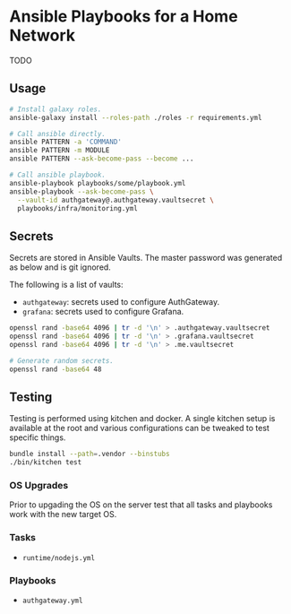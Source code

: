 Ansible Playbooks for a Home Network
====================================
TODO


Usage
-----
```bash
# Install galaxy roles.
ansible-galaxy install --roles-path ./roles -r requirements.yml

# Call ansible directly.
ansible PATTERN -a 'COMMAND'
ansible PATTERN -m MODULE
ansible PATTERN --ask-become-pass --become ...

# Call ansible playbook.
ansible-playbook playbooks/some/playbook.yml
ansible-playbook --ask-become-pass \
  --vault-id authgateway@.authgateway.vaultsecret \
  playbooks/infra/monitoring.yml
```


Secrets
-------
Secrets are stored in Ansible Vaults.
The master password was generated as below and is git ignored.

The following is a list of vaults:

  * `authgateway`: secrets used to configure AuthGateway.
  * `grafana`: secrets used to configure Grafana.

```bash
openssl rand -base64 4096 | tr -d '\n' > .authgateway.vaultsecret
openssl rand -base64 4096 | tr -d '\n' > .grafana.vaultsecret
openssl rand -base64 4096 | tr -d '\n' > .me.vaultsecret

# Generate random secrets.
openssl rand -base64 48
```


Testing
-------
Testing is performed using kitchen and docker.
A single kitchen setup is available at the root and various
configurations can be tweaked to test specific things.

```bash
bundle install --path=.vendor --binstubs
./bin/kitchen test
```

### OS Upgrades
Prior to upgading the OS on the server test that all tasks and
playbooks work with the new target OS.

### Tasks

  * `runtime/nodejs.yml`

### Playbooks

  * `authgateway.yml`
